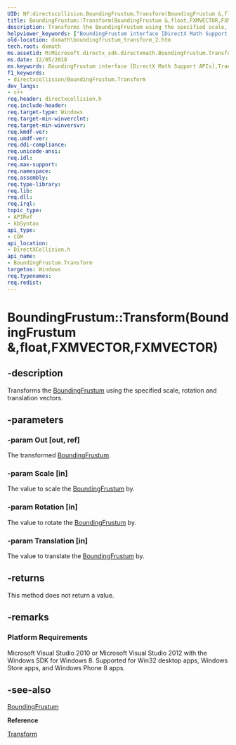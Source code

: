 ```yaml
---
UID: NF:directxcollision.BoundingFrustum.Transform(BoundingFrustum &,float,FXMVECTOR,FXMVECTOR)
title: BoundingFrustum::Transform(BoundingFrustum &,float,FXMVECTOR,FXMVECTOR)
description: Transforms the BoundingFrustum using the specified scale, rotation and translation vectors.helpviewer_keywords: ["BoundingFrustum interface [DirectX Math Support APIs]","Transform method","BoundingFrustum.Transform","BoundingFrustum.Transform(BoundingFrustum &","float","FXMVECTOR","FXMVECTOR)","BoundingFrustum.Transform(BoundingFrustum&","float","XMVECTOR","XMVECTOR)","BoundingFrustum::Transform","BoundingFrustum::Transform(BoundingFrustum &","float","FXMVECTOR","FXMVECTOR)","Transform","Transform method [DirectX Math Support APIs]","Transform method [DirectX Math Support APIs]","BoundingFrustum interface","dxmath.boundingfrustum_transform_2"]
old-location: dxmath\boundingfrustum_transform_2.htm
tech.root: dxmath
ms.assetid: M:Microsoft.directx_sdk.directxmath.BoundingFrustum.Transform(BoundingFrustum@,float,XMVECTOR,XMVECTOR)
ms.date: 12/05/2018
ms.keywords: BoundingFrustum interface [DirectX Math Support APIs],Transform method, BoundingFrustum.Transform, BoundingFrustum.Transform(BoundingFrustum &,float,FXMVECTOR,FXMVECTOR), BoundingFrustum.Transform(BoundingFrustum&,float,XMVECTOR,XMVECTOR), BoundingFrustum::Transform, BoundingFrustum::Transform(BoundingFrustum &,float,FXMVECTOR,FXMVECTOR), Transform, Transform method [DirectX Math Support APIs], Transform method [DirectX Math Support APIs],BoundingFrustum interface, dxmath.boundingfrustum_transform_2
f1_keywords:
- directxcollision/BoundingFrustum.Transform
dev_langs:
- c++
req.header: directxcollision.h
req.include-header: 
req.target-type: Windows
req.target-min-winverclnt: 
req.target-min-winversvr: 
req.kmdf-ver: 
req.umdf-ver: 
req.ddi-compliance: 
req.unicode-ansi: 
req.idl: 
req.max-support: 
req.namespace: 
req.assembly: 
req.type-library: 
req.lib: 
req.dll: 
req.irql: 
topic_type:
- APIRef
- kbSyntax
api_type:
- COM
api_location:
- DirectXCollision.h
api_name:
- BoundingFrustum.Transform
targetos: Windows
req.typenames: 
req.redist: 
---
```


# BoundingFrustum::Transform(BoundingFrustum &,float,FXMVECTOR,FXMVECTOR)


## -description


Transforms the [BoundingFrustum](/windows/win32/api/directxcollision/ns-directxcollision-boundingfrustum) using the specified scale, rotation and translation vectors.


## -parameters




### -param Out [out, ref]

The transformed [BoundingFrustum](/windows/win32/api/directxcollision/ns-directxcollision-boundingfrustum).


### -param Scale [in]

The value to scale the [BoundingFrustum](/windows/win32/api/directxcollision/ns-directxcollision-boundingfrustum) by.


### -param Rotation [in]

The value to rotate the [BoundingFrustum](/windows/win32/api/directxcollision/ns-directxcollision-boundingfrustum) by.


### -param Translation [in]

The value to translate the [BoundingFrustum](/windows/win32/api/directxcollision/ns-directxcollision-boundingfrustum) by.


## -returns



This method does not return a value.




## -remarks



<h3><a id="Platform_Requirements"></a><a id="platform_requirements"></a><a id="PLATFORM_REQUIREMENTS"></a>Platform Requirements</h3>
Microsoft Visual Studio 2010 or Microsoft Visual Studio 2012 with the Windows SDK for Windows 8. Supported for Win32 desktop apps, Windows Store apps, and Windows Phone 8 apps.




## -see-also




[BoundingFrustum](/windows/win32/api/directxcollision/ns-directxcollision-boundingfrustum)



<b>Reference</b>



<a href="https://msdn.microsoft.com/fba8da18-1c2e-4231-9d03-1409c733f8c7">Transform</a>
 

 

